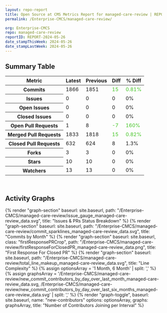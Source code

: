```yaml
---
layout: repo-report
title: Open Source at CMS Metrics Report for managed-care-review | REPORT-2024-05-26
permalink: /Enterprise-CMCS/managed-care-review/

org: Enterprise-CMCS
repo: managed-care-review
reportID: REPORT-2024-05-26
date_stampThisWeek: 2024-05-26
date_stampLastWeek: 2024-05-26
---
```

<div class="summary-table">
  <table class="usa-table usa-table--borderless">
    <h2> Summary Table </h2>
    <thead>
      <tr>
        <th scope="col">Metric</th>
        <th scope="col">Latest</th>
        <th scope="col">Previous</th>
        <th scope="col">Diff</th>
        <th scope="col">% Diff</th>
      </tr>
    </thead>
    <tbody>
      <tr>
        <th scope="row">Commits</th>
        <td>1866</td>
        <td>1851</td>
        <td style="color: #45c527" >15</td>
        <td style="color: #45c527" >0.81%</td>
      </tr>
      <tr>
        <th scope="row">Issues</th>
        <td>0</td>
        <td>0</td>
        <td style="" >0</td>
        <td style="" >0%</td>
      </tr>
      <tr>
        <th scope="row">Open Issues</th>
        <td>0</td>
        <td>0</td>
        <td style="" >0</td>
        <td style="" >0%</td>
      </tr>
      <tr>
        <th scope="row">Closed Issues</th>
        <td>0</td>
        <td>0</td>
        <td style="" >0</td>
        <td style="" >0%</td>
      </tr>
      <tr>
        <th scope="row">Open Pull Requests</th>
        <td>1</td>
        <td>8</td>
        <td style="color: #45c527" >-7</td>
        <td style="color: #45c527" >160%</td>
      </tr>
      <tr>
        <th scope="row">Merged Pull Requests</th>
        <td>1833</td>
        <td>1818</td>
        <td style="color: #45c527" >15</td>
        <td style="color: #45c527" >0.82%</td>
      </tr>
      <tr>
        <th scope="row">Closed Pull Requests</th>
        <td>632</td>
        <td>624</td>
        <td style="" >8</td>
        <td style="" >1.3%</td>
      </tr>
      <tr>
        <th scope="row">Forks</th>
        <td>3</td>
        <td>3</td>
        <td style="" >0</td>
        <td style="" >0%</td>
      </tr>
      <tr>
        <th scope="row">Stars</th>
        <td>10</td>
        <td>10</td>
        <td style="" >0</td>
        <td style="" >0%</td>
      </tr>
      <tr>
        <th scope="row">Watchers</th>
        <td>13</td>
        <td>13</td>
        <td style="" >0</td>
        <td style="" >0%</td>
      </tr>
    </tbody>
  </table>
</div>
<div class="graph-container">
  <br>
  <h2>Activity Graphs</h2>
  <div class="all-graphs">
    <!--- Issues/PRs Status Breakdown Graph -->
    {% render "graph-section"  baseurl: site.baseurl, path: "/Enterprise-CMCS/managed-care-review/issue_gauge_managed-care-review_data.svg", title: "Issues & PRs Status Breakdown" %}
    <!--- Contributor Activity Line Graph -->
    {% render "graph-section" baseurl: site.baseurl, path: "/Enterprise-CMCS/managed-care-review/commit_sparklines_managed-care-review_data.svg", title: "Commits by Month" %}
    <!--- First Response For Closed PR Scatterplot -->
    {% render "graph-section" baseurl: site.baseurl, class: "firstResponsePRCrop", path: "/Enterprise-CMCS/managed-care-review/firstResponseForClosedPR_managed-care-review_data.png", title: "First Response For Closed PR" %}
    <!--- Line Complexity Graphs -->
    {% render "graph-section" baseurl: site.baseurl, path: "/Enterprise-CMCS/managed-care-review/total_line_makeup_managed-care-review_data.svg", title: "Line Complexity" %}
    <!--- New Commit Contributors by Day over Last Month and Last 6 Months -->
      {% assign optionsArray = '1 Month, 6 Month' | split: ',' %}
      {% assign graphsArray = '/Enterprise-CMCS/managed-care-review/new_commit_contributors_by_day_over_last_month_managed-care-review_data.svg, /Enterprise-CMCS/managed-care-review/new_commit_contributors_by_day_over_last_six_months_managed-care-review_data.svg' | split: ',' %}
      {% render "graph-toggle", baseurl: site.baseurl, name: "new-contributors" options: optionsArray, graphs: graphsArray, title: "Number of Contributors Joining per Interval" %}
</div>